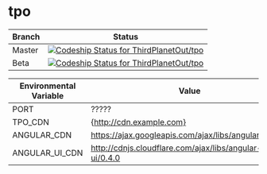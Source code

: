 tpo
===

| Branch | Status |
| ------ | ------ |
| Master | [ ![Codeship Status for ThirdPlanetOut/tpo](https://www.codeship.io/projects/433ef690-d46f-0130-2d52-367a6d09b6f8/status?branch=master)](https://www.codeship.io/projects/5185) |
| Beta   | [ ![Codeship Status for ThirdPlanetOut/tpo](https://www.codeship.io/projects/433ef690-d46f-0130-2d52-367a6d09b6f8/status?branch=beta)](https://www.codeship.io/projects/5185) |

| Environmental Variable | Value | Notes |
| ---------------------- | ----- | ----- |
| PORT                   | ????? ||
| TPO_CDN                | {http://cdn.example.com} ||
| ANGULAR_CDN            | https://ajax.googleapis.com/ajax/libs/angularjs/1.0.7 ||
| ANGULAR_UI_CDN         | http://cdnjs.cloudflare.com/ajax/libs/angular-ui/0.4.0 ||
